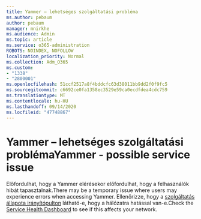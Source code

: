 ```yaml
---
title: Yammer – lehetséges szolgáltatási probléma
ms.author: pebaum
author: pebaum
manager: mnirkhe
ms.audience: Admin
ms.topic: article
ms.service: o365-administration
ROBOTS: NOINDEX, NOFOLLOW
localization_priority: Normal
ms.collection: Adm_O365
ms.custom:
- "1338"
- "2800001"
ms.openlocfilehash: 51ccf2517a8f4bddcfc63d38011bb9dd2f0f9fc5
ms.sourcegitcommit: c6692ce0fa1358ec3529e59ca0ecdfdea4cdc759
ms.translationtype: MT
ms.contentlocale: hu-HU
ms.lasthandoff: 09/14/2020
ms.locfileid: "47748867"
---
```

# <a name="yammer---possible-service-issue"></a><span data-ttu-id="3295a-102">Yammer – lehetséges szolgáltatási probléma</span><span class="sxs-lookup"><span data-stu-id="3295a-102">Yammer - possible service issue</span></span>

<span data-ttu-id="3295a-103">Előfordulhat, hogy a Yammer elérésekor előfordulhat, hogy a felhasználók hibát tapasztalnak.</span><span class="sxs-lookup"><span data-stu-id="3295a-103">There may be a temporary issue where users may experience errors when accessing Yammer.</span></span> <span data-ttu-id="3295a-104">Ellenőrizze, hogy a [szolgáltatás állapota irányítópulton](https://admin.microsoft.com/AdminPortal/Home#/servicehealth) látható-e, hogy a hálózatra hatással van-e.</span><span class="sxs-lookup"><span data-stu-id="3295a-104">Check the [Service Health Dashboard](https://admin.microsoft.com/AdminPortal/Home#/servicehealth) to see if this affects your network.</span></span>
